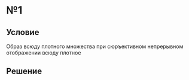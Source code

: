 # №1
## Условие
Образ всюду плотного множества при сюръективном непрерывном отображении всюду плотное
## Решение
